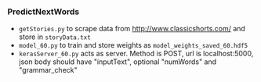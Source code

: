 ### PredictNextWords

- `getStories.py` to scrape data from http://www.classicshorts.com/ and store in `storyData.txt`
- `model_60.py` to train and store weights as `model_weights_saved_60.hdf5`
- `kerasServer_60.py` acts as server. Method is POST, url is localhost:5000, json body should have "inputText", optional "numWords" and "grammar_check"

